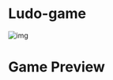 # Ludo-game
![img](https://user-images.githubusercontent.com/73226560/121706695-7ee91400-caf3-11eb-9830-57889da0e221.JPG)

# Game Preview
